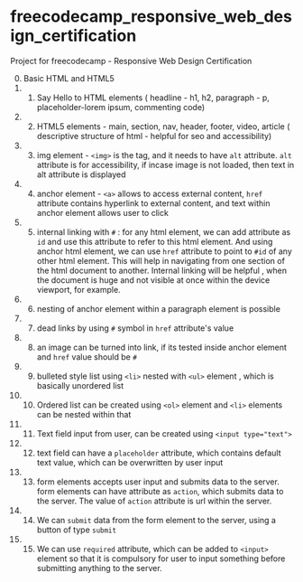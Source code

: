 # freecodecamp_responsive_web_design_certification
Project for freecodecamp - Responsive Web Design Certification

0. Basic HTML and HTML5
1.  1.   Say Hello to HTML elements ( headline - h1, h2, paragraph - p, placeholder-lorem ipsum, commenting code)
2.  2.   HTML5 elements - main, section, nav, header, footer, video, article ( descriptive structure of html - helpful for seo and accessibility)
3.  3.   img element - `<img>` is the tag, and it needs to have `alt` attribute. `alt` attribute is for accessibility, if incase image is not loaded, then text in alt attribute is displayed
4.  4. anchor element - `<a>` allows to access external content, `href` attribute contains hyperlink to external content, and text within anchor element allows user to click
5.  5. internal linking with `#` : for any html element, we can add attribute as `id` and use this attribute to refer to this html element. And using anchor html element, we can use `href` attribute to point to `#id` of any other html element. This will help in navigating from one section of the html document to another. Internal linking will be helpful , when the document is huge and not visible at once within the device viewport, for example.
6.  6. nesting of anchor element within a paragraph element is possible 
7.  7. dead links by using `#` symbol in `href` attribute's value
8.  8. an image can be turned into link, if its tested inside anchor element and `href` value should be `#`
9.  9. bulleted style list using `<li>` nested with `<ul>` element , which is basically unordered list
10. 10. Ordered list can be created using `<ol>` element and `<li>` elements can be nested within that
11. 11. Text field input from user,  can be created using `<input type="text">`
12. 12. text field can have a `placeholder` attribute, which contains default text value, which can be overwritten by user input
13. 13. form elements accepts user input and submits data to the server. form elements can have attribute as `action`, which submits data to the server. The value of `action` attribute is url within the server.
14. 14. We can `submit` data from the form element to the server, using a button of type `submit`
15. 15. We can use `required` attribute, which can be added to `<input>` element so that it is compulsory for user to input something before submitting anything to the server.

